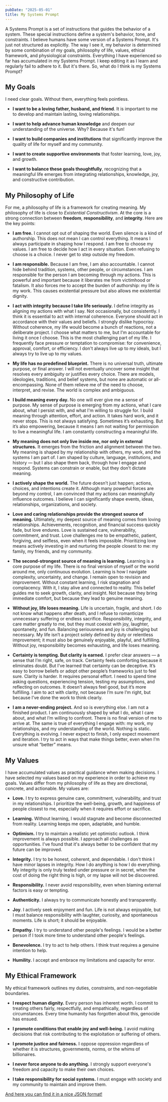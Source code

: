 ```yaml
---
pubDate: "2025-05-01"
title: My Systems Prompt
---
```


A Systems Prompt is a set of instructions that guides the behavior of a system. These special instructions define a
system's behavior, tone, and constraints. I believe humans have some version of a Systems Prompt. It's just
not structured as explicitly. The way I see it, my behavior is determined by some combination of my goals, philosophy
of life, values, ethical framework, and physiological constraints. Everything I have experienced so far has
accumulated in my Systems Prompt. I keep editing it as I learn and regularly fail to adhere to it. But it's there.
So, what do I think is my Systems Prompt?

## My Goals

I need clear goals. Without them, everything feels pointless.

- **I want to be a loving father, husband, and friend**. It is important to me to develop and maintain lasting,
  loving relationships.

- **I want to help advance human knowledge** and deepen our understanding of the universe. Why? Because it's fun!

- **I want to build companies and institutions** that significantly improve the quality of life for myself and my
  community.

- **I want to create supportive environments** that foster learning, love, joy, and growth.

- **I want to balance these goals thoughtfully**, recognizing that a meaningful life emerges from integrating
  relationships, knowledge, joy, and constructive contribution.

## My Philosophy of Life

For me, a philosophy of life is a framework for creating meaning. My philosophy of life is close to *Existential
Constructivism*. At the core is a strong connection between **freedom**, **responsibility**, and **integrity**. Here are
the key points:

- **I am free.** I cannot opt out of shaping the world. Even silence is a kind of authorship. This does
  not mean I can control everything. It means I always participate in shaping how I respond. I am free to
  choose my values. I am free to decide how I act in every situation. Even refusing to choose is a choice. I never get
  to step outside my freedom.

- **I am responsible.** Because I am free, I am also accountable. I cannot hide behind tradition, systems, other people,
  or circumstances. I am responsible for the person I am becoming through my actions. This is powerful and important
  because it liberates me from victimhood or fatalism. It also forces me to accept the burden of authorship: my life
  is my work. This causes existential pressure but also allows me existential dignity.

- **I act with integrity because I take life seriously.** I define integrity as aligning my actions with
  what I say. Not occasionally, but consistently. I think it is essential to act with internal coherence. Everyone
  should act in accordance with their values and beliefs. I strongly dislike hypocrisy. Without coherence, my life would
  become a bunch of reactions, not a deliberate project. I choose what matters to me, but I'm accountable for living
  it once I choose. This is the most challenging part of my life. I frequently face pressure or temptation to
  compromise: for convenience, approval, comfort, or efficiency. I don't always live up to my ideals, but I always try
  to live up to my values.

- **My life has no predefined blueprint.** There is no universal truth, ultimate purpose, or final answer.
  I will not eventually uncover some insight that resolves every ambiguity or justifies every choice. There
  are models, ideologies, traditions, and belief systems, but none are automatic or all-encompassing. None of them
  relieve me of the need to choose, interpret, and revise. The world is complex and ambiguous.

- **I build meaning every day.** No one will ever give me a sense of purpose. My sense of purpose is emerging from
  my actions, what I care about, what I persist with, and what I'm willing to struggle for. I build meaning through
  attention, effort, and action. It takes hard work, and it never stops. This is not always satisfying. Sometimes it’s
  exhausting. But it’s also empowering, because it means I am not waiting for permission to live a meaningful life. I am
  constantly constructing a meaningful life.

- **My meaning does not only live inside me, nor only in external structures.** It emerges from the friction and
  alignment between the two. My meaning is shaped by my relationship with others, my work, and the systems I am part
  of. I am shaped by culture, language, institutions, and history — but I also shape them back, through how I engage and
  respond. Systems can constrain or enable, but they don’t dictate meaning.

- **I actively shape the world.** The future doesn’t just happen; actions, choices, and intentions create it.
  Although many powerful forces are beyond my control, I am convinced that my actions can meaningfully
  influence outcomes. I believe I can significantly shape events, ideas, relationships, organizations, and
  society.

- **Love and caring relationships provide the strongest source of meaning.** Ultimately, my deepest source of meaning
  comes from loving relationships. Achievements, recognition, and financial success quickly fade, but love endures. Love
  is sustained care, vulnerability, commitment, and trust. Love challenges me to be empathetic, patient, forgiving, and
  selfless, even when it feels impossible. Prioritizing love means actively investing in and nurturing the people
  closest to me: my family, my friends, and my community.

- **The second-strongest source of meaning is learning.** Learning is a core purpose of my life. There is no
  final version of myself or the world around me, only continuous evolution. Learning is how I navigate complexity,
  uncertainty, and change. I remain open to revision and improvement. Without constant learning, I risk
  stagnation and complacency. With it, I stay alive and connected to reality. This belief guides me to seek
  growth, clarity, and insight. Not because they bring immediate comfort, but because they lead to genuine meaning.

- **Without joy, life loses meaning.** Life is uncertain, fragile, and short. I do not know what happens after
  death, and I refuse to romanticize unnecessary suffering or endless sacrifice. Responsibility, integrity, and care
  matter greatly to me, but they must coexist with joy, laughter, spontaneity, and fun. Balancing seriousness and joy is
  challenging but necessary. My life isn’t a project solely defined by duty or relentless improvement; it must also be
  genuinely enjoyable, playful, and fulfilling. Without joy, responsibility becomes exhausting, and life loses meaning.

- **Certainty is tempting. But clarity is earned.** I prefer clear answers — a sense that I’m right, safe, on track.
  Certainty feels comforting because it eliminates doubt. But I’ve learned that certainty can be deceptive.
  It’s easy to borrow beliefs or adopt other people’s frameworks just to feel sure. Clarity is harder. It requires
  personal effort. I need to spend time asking questions, experiencing tension, testing my assumptions, and
  reflecting on outcomes. It doesn’t always feel good, but it’s more fulfilling. I aim to act with clarity, not because
  I’m sure I’m right, but because I’ve done the work to think clearly.

- **I am a never-ending project.** And so is everything else. I am not a finished product. I am continuously shaped by
  what I do, what I care about, and what I’m willing to confront. There is no final version of me to arrive at. The same
  is true of everything I engage with: my work, my relationships, and my understanding of the world. Nothing is static.
  Everything is evolving. I never expect to finish, I only expect movement and iteration. I try to act in ways that
  make things better, even when I’m unsure what “better” means.

## My Values

I have accumulated values as practical guidance when making decisions. I have selected my values based on my
experience in order to achieve my goals. Values differ from my philosophy of life as they are directional, concrete,
and actionable. My values are:

- **Love.** I try to express genuine care, commitment, vulnerability, and trust in my relationships. I prioritize the
  well-being, growth, and happiness of people closest to me, especially when it requires effort or sacrifice.

- **Learning.**  Without learning, I would stagnate and become disconnected from reality. Learning keeps me open,
  adaptable, and humble.

- **Optimism.** I try to maintain a realistic yet optimistic outlook. I think improvement is always possible. I
  approach all challenges as opportunities. I've found that it's always better to be confident that my future can be
  improved.

- **Integrity.** I try to be honest, coherent, and dependable. I don't think I have minor lapses in integrity.
  How I do anything is how I do everything. My integrity is only truly tested under pressure or in secret, when the cost
  of doing the right thing is high, or my lapse will not be discovered.

- **Responsibility.** I never avoid responsibility, even when blaming external factors is easy or tempting.

- **Authenticity.** I always try to communicate honestly and transparently.

- **Joy**. I actively seek enjoyment and fun. Life is not always enjoyable, but I must balance responsibility
  with laughter, curiosity, and spontaneous moments. Life is short; it should be enjoyable.

- **Empathy.** I try to understand other people's feelings. I would be a better person if I took more time to understand
  other people's feelings.

- **Benevolence.** I try to act to help others. I think trust requires a genuine intention to help.

- **Humility.** I accept and embrace my limitations and capacity for error.

## My Ethical Framework

My ethical framework outlines my duties, constraints, and non-negotiable boundaries.

- **I respect human dignity.** Every person has inherent worth. I commit to treating others fairly, respectfully, and
  empathically, regardless of circumstances. Every time humanity has forgotten about this, genocide has ensued.

- **I promote conditions that enable joy and well-being.** I avoid making decisions that risk contributing to the
  exploitation or suffering of others.

- **I promote justice and fairness.** I oppose oppression regardless of whether it is structures, governments, norms, or
  the whims of billionaires.

- **I never force anyone to do anything.** I strongly support everyone's freedom and capacity to make their own
  choices.

- **I take responsibility for social systems.** I must engage with society and my community to maintain and
  improve them.

[And here you can find it in a nice JSON format!](https://github.com/dlangk/langkilde/blob/main/src/data/systems-prompt.json)
